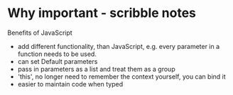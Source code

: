 # Why important - scribble notes

Benefits of JavaScript
- add different functionality, than JavaScript, e.g. every parameter in a function needs to be used.
- can set Default parameters
- pass in parameters as a list and treat them as a group
- 'this', no longer need to remember the context yourself, you can bind it
- easier to maintain code when typed
